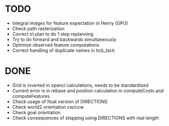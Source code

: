 TODO
====

  * Integral images for feature expectation in Henry (GPU)
  * Check path rasterization
  * Correct irl.plan to do 1 step replanning
  * Try to do forward and backwards simultaneously
  * Optimize observed feature computations
  * Correct handling of duplicate names in tick_tack

DONE
====
  * Grid is inverted in opencl calculations, needs to be standardized
  * Current error is in rebase and position calculation in computeCosts and computeFeatures
  * Check usage of float version of DIRECTIONS
  * Check world2 orientation cw/ccw
  * Check goal orientation
  * Check consequences of stopping using DIRECTIONS with real length
